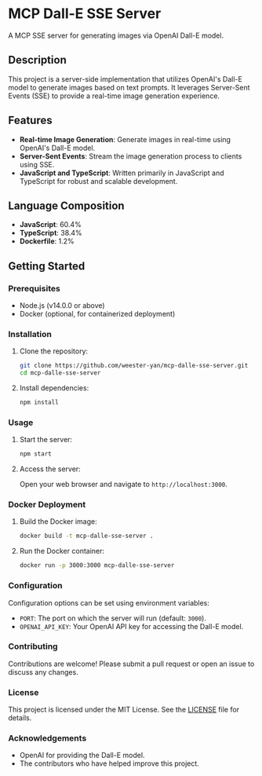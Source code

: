 # MCP Dall-E SSE Server

A MCP SSE server for generating images via OpenAI Dall-E model.

## Description

This project is a server-side implementation that utilizes OpenAI's Dall-E model to generate images based on text prompts. It leverages Server-Sent Events (SSE) to provide a real-time image generation experience.

## Features

- **Real-time Image Generation**: Generate images in real-time using OpenAI's Dall-E model.
- **Server-Sent Events**: Stream the image generation process to clients using SSE.
- **JavaScript and TypeScript**: Written primarily in JavaScript and TypeScript for robust and scalable development.

## Language Composition

- **JavaScript**: 60.4%
- **TypeScript**: 38.4%
- **Dockerfile**: 1.2%

## Getting Started

### Prerequisites

- Node.js (v14.0.0 or above)
- Docker (optional, for containerized deployment)

### Installation

1. Clone the repository:

    ```bash
    git clone https://github.com/weester-yan/mcp-dalle-sse-server.git
    cd mcp-dalle-sse-server
    ```

2. Install dependencies:

    ```bash
    npm install
    ```

### Usage

1. Start the server:

    ```bash
    npm start
    ```

2. Access the server:

    Open your web browser and navigate to `http://localhost:3000`.

### Docker Deployment

1. Build the Docker image:

    ```bash
    docker build -t mcp-dalle-sse-server .
    ```

2. Run the Docker container:

    ```bash
    docker run -p 3000:3000 mcp-dalle-sse-server
    ```

### Configuration

Configuration options can be set using environment variables:

- `PORT`: The port on which the server will run (default: `3000`).
- `OPENAI_API_KEY`: Your OpenAI API key for accessing the Dall-E model.

### Contributing

Contributions are welcome! Please submit a pull request or open an issue to discuss any changes.

### License

This project is licensed under the MIT License. See the [LICENSE](LICENSE) file for details.

### Acknowledgements

- OpenAI for providing the Dall-E model.
- The contributors who have helped improve this project.
